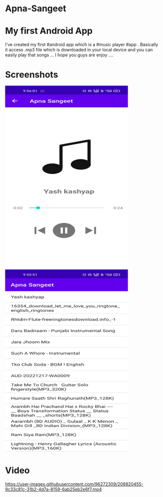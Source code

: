 # Apna-Sangeet
# My first Android App
I've created my first #android app which is a #music player #app . Basically it access .mp3 file which is downloaded in your local device and you can easily play that songs ...
I hope you guys are enjoy ....

# Screenshots


<img align="center" src="https://github.com/BadshahYadav/Apna-Sangeet/blob/master/img.jpg" width="400" height="600">
<img align="center" src="https://github.com/BadshahYadav/Apna-Sangeet/blob/master/img2.jpg" width="400" height="600">

# Video
https://user-images.githubusercontent.com/96272309/208820455-9c33c81c-31b2-4d7a-8159-6ab25eb2e6f7.mp4

